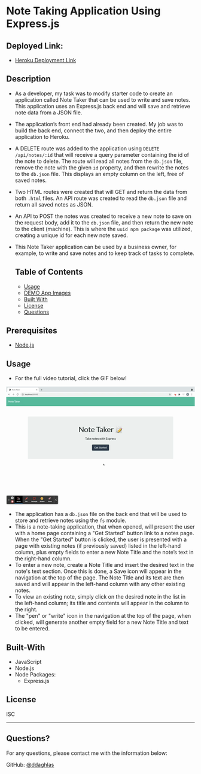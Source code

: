 # Note Taking Application Using Express.js

## Deployed Link:
- [Heroku Deployment Link](https://vast-castle-82314.herokuapp.com/) 

## Description
- As a developer, my task was to modify starter code to create an application called Note Taker that can be used to write and save notes. This application uses an Express.js back end and will save and retrieve note data from a JSON file.
- The application’s front end had already been created. My job was to build the back end, connect the two, and then deploy the entire application to Heroku.
- A DELETE route was added to the application using `DELETE /api/notes/:id` that will receive a query parameter containing the id of the note to delete. The route will read all notes from the `db.json` file, remove the note with the given `id` property, and then rewrite the notes to the `db.json` file. This displays an empty column on the left, free of saved notes. 
- Two HTML routes were created that will GET and return the data from both `.html` files. An API route was created to read the `db.json` file and return all saved notes as JSON.
- An API to POST the notes was created to receive a new note to save on the request body, add it to the `db.json` file, and then return the new note to the client (machine). This is where the `uuid npm package` was utilized, creating a unique id for each new note saved.
- This Note Taker application can be used by a business owner, for example, to write and save notes and to keep track of tasks to complete. 


  ## Table of Contents
  * [Usage](#usage)
  * [DEMO App Images](#Screenshots)
  * [Built With](#Built-With)
  * [License](#license)
  * [Questions](#questions)


## Prerequisites
- [Node.js](https://nodejs.org/en/)

## Usage

- For the full video tutorial, click the GIF below!

[![usage video](./images/ExpressGIF.gif)](https://drive.google.com/file/d/1vkpwSqGQfMHAKnLFePK7KGagUtt0KJq5/view "Click me for full video tutorial!")

- The application has a `db.json` file on the back end that will be used to store and retrieve notes using the `fs` module.
- This is a note-taking application, that when opened, will present the user with a home page containing a "Get Started" button link to a notes page. When the "Get Started" button is clicked, the user is presented with a page with existing notes (if previously saved) listed in the left-hand column, plus empty fields to enter a new Note Title and the note’s text in the right-hand column. 
- To enter a new note, create a Note Title and insert the desired text in the note's text section. Once this is done, a Save icon will appear in the navigation at the top of the page. The Note Title and its text are then saved and will appear in the left-hand column with any other existing notes.
- To view an existing note, simply click on the desired note in the list in the left-hand column; its title and contents will appear in the column to the right. 
- The "pen" or "write" icon in the navigation at the top of the page, when clicked, will generate another empty field for a new Note Title and text to be entered. 

## Built-With
- JavaScript
- Node.js
- Node Packages:
  * Express.js

## License


ISC


---


  ## Questions?
  
  For any questions, please contact me with the information below:

  GitHub: [@ddaghlas](https://api.github.com/users/ddaghlas) 

